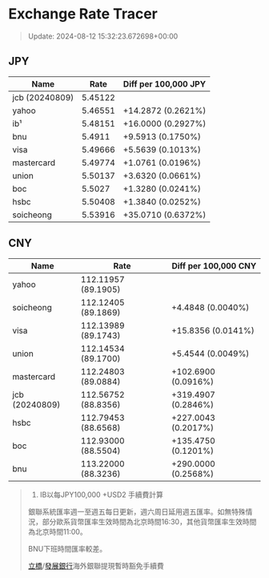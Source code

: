 # Exchange Rate Tracer

> Update: 2024-08-12 15:32:23.672698+00:00

## JPY

| Name           |    Rate | Diff per 100,000 JPY   |
|----------------|---------|------------------------|
| jcb (20240809) | 5.45122 |                        |
| yahoo          | 5.46551 | +14.2872 (0.2621%)     |
| ib¹            | 5.48151 | +16.0000 (0.2927%)     |
| bnu            | 5.4911  | +9.5913 (0.1750%)      |
| visa           | 5.49666 | +5.5639 (0.1013%)      |
| mastercard     | 5.49774 | +1.0761 (0.0196%)      |
| union          | 5.50137 | +3.6320 (0.0661%)      |
| boc            | 5.5027  | +1.3280 (0.0241%)      |
| hsbc           | 5.50408 | +1.3840 (0.0252%)      |
| soicheong      | 5.53916 | +35.0710 (0.6372%)     |

## CNY

| Name           | Rate                | Diff per 100,000 CNY   |
|----------------|---------------------|------------------------|
| yahoo          | 112.11957	(89.1905) |                        |
| soicheong      | 112.12405	(89.1869) | +4.4848 (0.0040%)      |
| visa           | 112.13989	(89.1743) | +15.8356 (0.0141%)     |
| union          | 112.14534	(89.1700) | +5.4544 (0.0049%)      |
| mastercard     | 112.24803	(89.0884) | +102.6900 (0.0916%)    |
| jcb (20240809) | 112.56752	(88.8356) | +319.4907 (0.2846%)    |
| hsbc           | 112.79453	(88.6568) | +227.0043 (0.2017%)    |
| boc            | 112.93000	(88.5504) | +135.4750 (0.1201%)    |
| bnu            | 113.22000	(88.3236) | +290.0000 (0.2568%)    |


> 1. IB以每JPY100,000 +USD2 手續費計算
>
> 銀聯系統匯率週一至週五每日更新，週六周日延用週五匯率。如無特殊情況，部分歐系貨幣匯率生效時間為北京時間16:30，其他貨幣匯率生效時間為北京時間11:00。
>
> BNU下班時間匯率較差。
>
> [立橋](https://www.wlbank.com.mo/uploads/ueditor/file/20181211/1544536513900230.pdf)/[發展銀行](https://www.mdb.com.mo/Service_Charges_20230728.pdf)海外銀聯提現暫時豁免手續費

